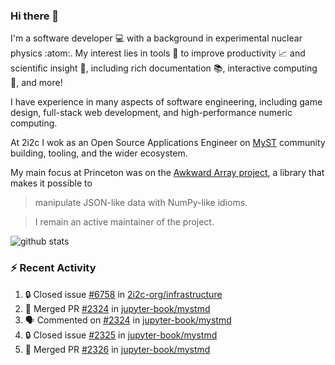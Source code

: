 ### Hi there 👋 

I'm a software developer 💻 with a background in experimental nuclear physics :atom:. My interest lies in tools :wrench: to improve productivity :chart_with_upwards_trend: and scientific insight :telescope:, including rich documentation 📚, interactive computing 🧮, and more! 

I have experience in many aspects of software engineering, including game design, full-stack web development, and high-performance numeric computing. 

At 2i2c I wok as an Open Source Applications Engineer on [MyST](https://github.com/jupyter-book/mystmd) community building, tooling, and the wider ecosystem. 

My main focus at Princeton was on the [Awkward Array project](awkward-array.org/), a library that makes it possible to 
> manipulate JSON-like data with NumPy-like idioms.

> I remain an active maintainer of the project. 

![github stats](https://github-readme-stats.vercel.app/api?username=agoose77&show_icons=true&hide_rank=true&hide_title=true&bg_color=30,e76445,904e95&text_color=efe3ec&icon_color=efe3ec)
<!--
**agoose77/agoose77** is a ✨ _special_ ✨ repository because its `README.md` (this file) appears on your GitHub profile.

Here are some ideas to get you started:

- 🔭 I’m currently working on ...
- 🌱 I’m currently learning ...
- 👯 I’m looking to collaborate on ...
- 🤔 I’m looking for help with ...
- 💬 Ask me about ...
- 📫 How to reach me: ...
- 😄 Pronouns: ...
- ⚡ Fun fact: ...
-->

### :zap: Recent Activity

<!--START_SECTION:activity-->
1. 🔒 Closed issue [#6758](https://github.com/2i2c-org/infrastructure/issues/6758) in [2i2c-org/infrastructure](https://github.com/2i2c-org/infrastructure)
2. 🎉 Merged PR [#2324](https://github.com/jupyter-book/mystmd/pull/2324) in [jupyter-book/mystmd](https://github.com/jupyter-book/mystmd)
3. 🗣 Commented on [#2324](https://github.com/jupyter-book/mystmd/pull/2324#issuecomment-3382338816) in [jupyter-book/mystmd](https://github.com/jupyter-book/mystmd)
4. 🔒 Closed issue [#2325](https://github.com/jupyter-book/mystmd/issues/2325) in [jupyter-book/mystmd](https://github.com/jupyter-book/mystmd)
5. 🎉 Merged PR [#2326](https://github.com/jupyter-book/mystmd/pull/2326) in [jupyter-book/mystmd](https://github.com/jupyter-book/mystmd)
<!--END_SECTION:activity-->

